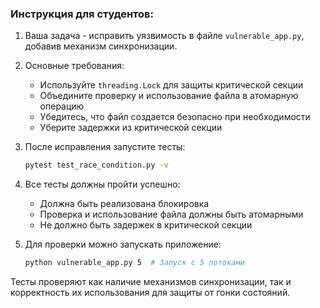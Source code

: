 ### Инструкция для студентов:

1. Ваша задача - исправить уязвимость в файле `vulnerable_app.py`, добавив механизм синхронизации.
2. Основные требования:
   - Используйте `threading.Lock` для защиты критической секции
   - Объедините проверку и использование файла в атомарную операцию
   - Убедитесь, что файл создается безопасно при необходимости
   - Уберите задержки из критической секции

3. После исправления запустите тесты:
   ```bash
   pytest test_race_condition.py -v
   ```

4. Все тесты должны пройти успешно:
   - Должна быть реализована блокировка
   - Проверка и использование файла должны быть атомарными
   - Не должно быть задержек в критической секции

5. Для проверки можно запускать приложение:
   ```bash
   python vulnerable_app.py 5  # Запуск с 5 потоками
   ```

Тесты проверяют как наличие механизмов синхронизации, так и корректность их использования для защиты от гонки состояний.